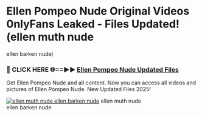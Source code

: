 # Ellen Pompeo Nude Original Videos 0nlyFans Leaked - Files Updated! (ellen muth nude<br>
ellen barken nude)

<h3>🔴 CLICK HERE 🌐==►► <a href="https://tinyurl.com/2p9ay9w9" rel="nofollow">Ellen Pompeo Nude Updated Files</a></h3>

Get Ellen Pompeo Nude and all content. Now you can access all videos and pictures of Ellen Pompeo Nude. New Updated Files 2025!

[![ellen muth nude<br>
ellen barken nude](https://i.imgur.com/KQgVmj3.gif)](https://tinyurl.com/2p9ay9w9)
ellen muth nude<br>
ellen barken nude